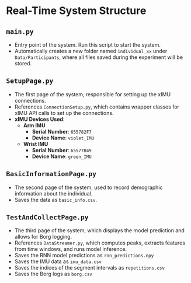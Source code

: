 # Real-Time System Structure

## `main.py`
- Entry point of the system. Run this script to start the system.
- Automatically creates a new folder named `individual_xx` under `Data/Participants`, where all files saved during the experiment will be stored.

## `SetupPage.py`
- The first page of the system, responsible for setting up the xIMU connections.
- References `ConnectionSetup.py`, which contains wrapper classes for xIMU API calls to set up the connections.
- **xIMU Devices Used**:
  - **Arm IMU**
    - **Serial Number**: `655782F7`
    - **Device Name**: `violet_IMU`
  - **Wrist IMU**
    - **Serial Number**: `65577B49`
    - **Device Name**: `green_IMU`

## `BasicInformationPage.py`
- The second page of the system, used to record demographic information about the individual.
- Saves the data as `basic_info.csv`.

## `TestAndCollectPage.py`
- The third page of the system, which displays the model prediction and allows for Borg logging.
- References `DataStreamer.py`, which computes peaks, extracts features from time windows, and runs model inference.
- Saves the RNN model predictions as `rnn_predictions.npy`
- Saves the IMU data as `imu_data.csv`
- Saves the indices of the segment intervals as `repetitions.csv`
- Saves the Borg logs as `borg.csv`
